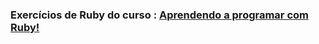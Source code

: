 ### Exercícios de Ruby do curso : [Aprendendo a programar com Ruby!](https://www.youtube.com/playlist?list=PLS2fc6xC9lt0D5ksSs-30Cz8qLpl7b43H)